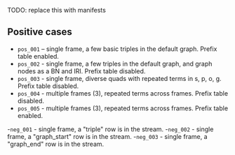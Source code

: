 TODO: replace this with manifests

## Positive cases

- `pos_001` – single frame, a few basic triples in the default graph. Prefix table enabled.
- `pos_002` - single frame, a few triples in the default graph, and graph nodes as a BN and IRI. Prefix table disabled.
- `pos_003` - single frame, diverse quads with repeated terms in s, p, o, g. Prefix table disabled.
- `pos_004` - multiple frames (3), repeated terms across frames. Prefix table disabled.
- `pos_005` - multiple frames (3), repeated terms across frames. Prefix table enabled.

-`neg_001` - single frame, a "triple" row is in the stream.
-`neg_002` - single frame, a "graph_start" row is in the stream.
-`neg_003` - single frame, a "graph_end" row is in the stream.
